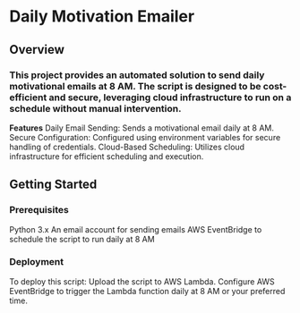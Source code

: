 # Daily Motivation Emailer
## Overview
### This project provides an automated solution to send daily motivational emails at 8 AM. The script is designed to be cost-efficient and secure, leveraging cloud infrastructure to run on a schedule without manual intervention.

**Features**
Daily Email Sending: 
Sends a motivational email daily at 8 AM.
Secure Configuration: 
Configured using environment variables for secure handling of credentials.
Cloud-Based Scheduling: Utilizes cloud infrastructure for efficient scheduling and execution.

## Getting Started
### Prerequisites

Python 3.x
An email account for sending emails
AWS EventBridge to schedule the script to run daily at 8 AM
### Deployment

To deploy this script:
Upload the script to AWS Lambda.
Configure AWS EventBridge to trigger the Lambda function daily at 8 AM or your preferred time.
